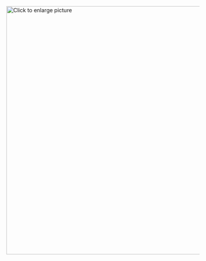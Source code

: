 <a href="https://drive.google.com/uc?export=view&id=1W5s2sAhrdHEIW5Kd9rEtYSlbKDpHMo30"><img src="https://drive.google.com/uc?export=view&id=1W5s2sAhrdHEIW5Kd9rEtYSlbKDpHMo30" style="width: 650px; max-width: 100%; height: auto" title="Click to enlarge picture" />
